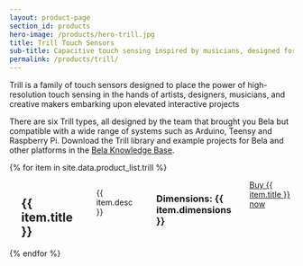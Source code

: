```yaml
---
layout: product-page
section_id: products
hero-image: /products/hero-trill.jpg
title: Trill Touch Sensors
sub-title: Capacitive touch sensing inspired by musicians, designed for makers
permalink: /products/trill/
---
```


Trill is a family of touch sensors designed to place the power of high-resolution touch sensing in the hands of artists, designers, musicians, and creative makers embarking upon elevated interactive projects

There are six Trill types, all designed by the team that brought you Bela but compatible with a wide range of systems such as Arduino, Teensy and Raspberry Pi. Download the Trill library and example projects for Bela and other platforms in the <a href="https://learn.bela.io/products/trill/about-trill/">Bela Knowledge Base</a>.

{% for item in site.data.product_list.trill %}
<div class='row product-item'>
    <div class='medium-4 columns'>
      <img class="fadeinleft" alt="" src="{{ site.baseurl }}/images/products/trill/{{ item.image }}"/>
    </div>
    <div class='medium-8 columns'>
      <div class='spacing'></div>
      <h2>{{ item.title }}</h2>
      <div class='spacing'></div>
      <p>{{ item.desc }}</p>
      <div class='spacing'></div>
      <h3>Dimensions: {{ item.dimensions }}</h3>
      <a class='button buy' href="{{ item.url }}" target='_blank'>Buy {{ item.title }} now <i class='fas fa-arrow-right'></i></a>
  </div>
</div>
{% endfor %}

